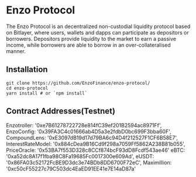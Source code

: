 Enzo Protocol
=================

The Enzo Protocol is an decentralized non-custodial liquidity protocol based on Bitlayer, where users, wallets and dapps can participate as depositors or borrowers. Depositors provide liquidity to the market to earn a passive income, while borrowers are able to borrow in an over-collateralised manner.

Installation
------------

    git clone https://github.com/EnzoFinance/enzo-protocol/
    cd enzo-protocol
    yarn install # or `npm install`

Contract Addresses(Testnet)
------------
Enzotroller: '0xe7B61278722728e814fC39ef201B2594ac8971Ff',
EnzoConfig: '0x39FA3C4c01666ab4D5a3e2fdbD0bc699F3bba60F',
CompoundLens: '0xE3097dB19d17d79BA6c94D4f212527F1CF6B58E7',
InterestRateModel: '0x884cDea9B16Cd9f298a7059Ff5862A238B81b055',
PriceOracle: '0x53BA7f553D328c8CCf874bcF93dD8Fcdf543ae46'
eBTC: '0xa52dc8A17f1fba98C8Fa19685Fc0017300e609Ad',
eUSDT: '0x86FA03c52172FcBE9D3dc3e74BDb8DD6700F72eC',
Maximillion: '0xc50cF55227c79C503dc4EaED91EE41e7E14aD87a'